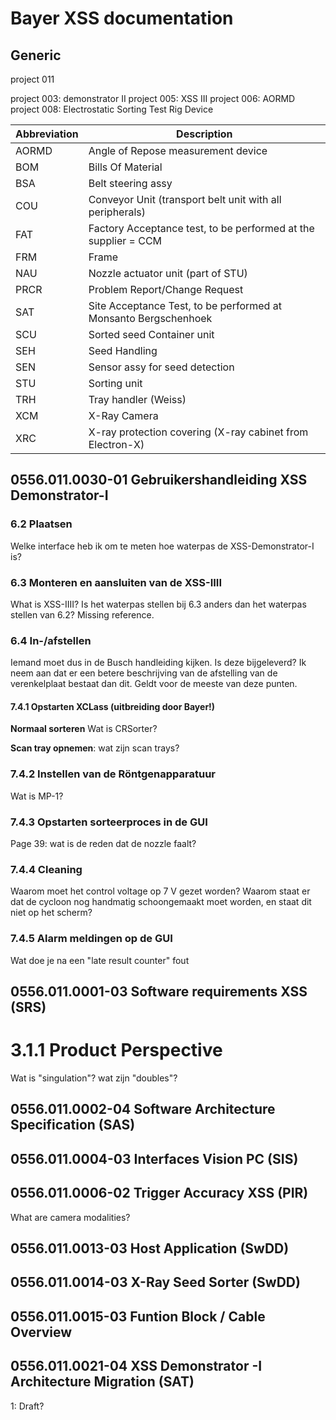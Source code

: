 # Bayer XSS documentation

## Generic
project 011 

project 003: demonstrator II
project 005: XSS III
project 006: AORMD
project 008: Electrostatic Sorting Test Rig Device


|Abbreviation | Description |
|------|---|
| AORMD	| Angle of Repose measurement device |
| BOM | Bills Of Material |
| BSA | Belt steering assy |
| COU | Conveyor Unit (transport belt unit with all peripherals) |
| FAT | Factory Acceptance test, to be performed at the supplier = CCM |
| FRM | Frame |
| NAU | Nozzle actuator unit (part of STU) |
| PRCR | Problem Report/Change Request |
| SAT | Site Acceptance Test, to be performed at Monsanto Bergschenhoek |
| SCU | Sorted seed Container unit |
| SEH | Seed Handling |
| SEN | Sensor assy for seed detection |
| STU | Sorting unit |
| TRH | Tray handler (Weiss) |
| XCM | X-Ray Camera |
| XRC | X-ray protection covering (X-ray cabinet from Electron-X) |

## 0556.011.0030-01 Gebruikershandleiding XSS Demonstrator-I

### 6.2 Plaatsen
Welke interface heb ik om te meten hoe waterpas de XSS-Demonstrator-I is?

### 6.3 Monteren en aansluiten van de XSS-IIII
What is XSS-IIII?
Is het waterpas stellen bij 6.3 anders dan het waterpas stellen van 6.2?
Missing reference.

### 6.4 In-/afstellen
Iemand moet dus in de Busch handleiding kijken. Is deze bijgeleverd?
Ik neem aan dat er een betere beschrijving van de afstelling van de verenkelplaat bestaat dan dit. Geldt voor de meeste van deze punten.

#### 7.4.1 Opstarten XCLass (uitbreiding door Bayer!)

__Normaal sorteren__ Wat is CRSorter?

__Scan tray opnemen__: wat zijn scan trays?

### 7.4.2 Instellen van de Röntgenapparatuur

Wat is MP-1?

### 7.4.3 Opstarten sorteerproces in de GUI

Page 39: wat is de reden dat de nozzle faalt?

### 7.4.4 Cleaning

Waarom moet het control voltage op 7 V gezet worden? 
Waarom staat er dat de cycloon nog handmatig schoongemaakt moet worden, en staat dit niet op het scherm?

### 7.4.5	Alarm meldingen op de GUI

Wat doe je na een "late result counter" fout

## 0556.011.0001-03 Software requirements XSS (SRS)

# 3.1.1	Product Perspective

Wat is "singulation"?
wat zijn "doubles"?


## 0556.011.0002-04 Software Architecture Specification (SAS)


## 0556.011.0004-03 Interfaces Vision PC (SIS)


## 0556.011.0006-02 Trigger Accuracy XSS (PIR)
What are camera modalities?

## 0556.011.0013-03 Host Application (SwDD)


## 0556.011.0014-03 X-Ray Seed Sorter (SwDD)


## 0556.011.0015-03 Funtion Block / Cable Overview


## 0556.011.0021-04 XSS Demonstrator -I Architecture Migration (SAT)

1: Draft?

